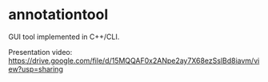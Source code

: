 # annotationtool

GUI tool implemented in C++/CLI.

Presentation video: https://drive.google.com/file/d/15MQQAF0x2ANpe2ay7X68ezSslBd8iavm/view?usp=sharing
